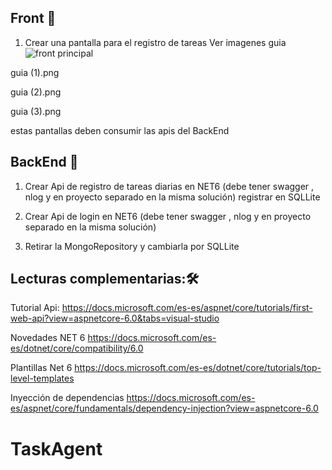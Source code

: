 ## Front 🚀

1. Crear una pantalla para el registro de tareas Ver imagenes guia
![front principal](https://gitlab.com/juliomacias/taskagent/-/blob/main/guia%20(1).png)


guia (1).png

guia (2).png

guia (3).png

estas pantallas deben consumir las apis del BackEnd
## BackEnd 🚀

1. Crear Api de registro de tareas diarias en NET6 (debe tener swagger , nlog y en proyecto separado  en la misma solución)
registrar  en SQLLite

2. Crear Api de login en NET6 (debe tener swagger , nlog y en proyecto separado  en la misma solución) 

3. Retirar la MongoRepository y cambiarla por SQLLite

## Lecturas complementarias:🛠️

Tutorial Api: https://docs.microsoft.com/es-es/aspnet/core/tutorials/first-web-api?view=aspnetcore-6.0&tabs=visual-studio

Novedades NET 6 https://docs.microsoft.com/es-es/dotnet/core/compatibility/6.0

Plantillas Net 6 https://docs.microsoft.com/es-es/dotnet/core/tutorials/top-level-templates

Inyección de dependencias https://docs.microsoft.com/es-es/aspnet/core/fundamentals/dependency-injection?view=aspnetcore-6.0
# TaskAgent
